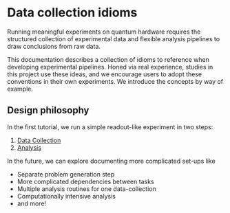# Data collection idioms

Running meaningful experiments on quantum hardware requires the structured
collection of experimental data and flexible analysis pipelines to draw
conclusions from raw data.

This documentation describes a collection of idioms to reference when developing
experimental pipelines. Honed via real experience, studies in this project use
these ideas, and we encourage users to adopt these conventions in their own experiments.
We introduce the concepts by way of example.

## Design philosophy

In the first tutorial, we run a simple readout-like experiment in two steps:

 1. [Data Collection](data_collection)
 2. [Analysis](data_analysis)

In the future, we can explore documenting more complicated set-ups like

* Separate problem generation step
* More complicated dependencies between tasks
* Multiple analysis routines for one data-collection
* Computationally intensive analysis
* and more!
